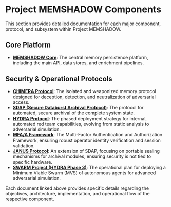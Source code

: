 # Project MEMSHADOW Components

This section provides detailed documentation for each major component, protocol, and subsystem within Project MEMSHADOW.

## Core Platform

*   [**MEMSHADOW Core**](./memshadow_core.md): The central memory persistence platform, including the main API, data stores, and enrichment pipelines.

## Security & Operational Protocols

*   [**CHIMERA Protocol**](./chimera.md): The isolated and weaponized memory protocol designed for deception, detection, and neutralization of adversarial access.
*   [**SDAP (Secure Databurst Archival Protocol)**](./sdap.md): The protocol for automated, secure archival of the complete system state.
*   [**HYDRA Protocol**](./hydra.md): The phased deployment strategy for internal, automated red team capabilities, evolving from static analysis to adversarial simulation.
*   [**MFA/A Framework**](./mfaa.md): The Multi-Factor Authentication and Authorization Framework, ensuring robust operator identity verification and session validation.
*   [**JANUS Protocol**](./janus.md): An extension of SDAP, focusing on portable sealing mechanisms for archival modules, ensuring security is not tied to specific hardware.
*   [**SWARM Project (HYDRA Phase 3)**](./swarm.md): The operational plan for deploying a Minimum Viable Swarm (MVS) of autonomous agents for advanced adversarial simulation.

Each document linked above provides specific details regarding the objectives, architecture, implementation, and operational flow of the respective component.
